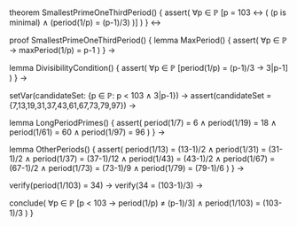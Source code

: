 theorem SmallestPrimeOneThirdPeriod() {
  assert(
    ∀p ∈ ℙ [p = 103 ↔ (
      (p is minimal) ∧
      (period(1/p) = (p-1)/3)
    )]
  )
} ↔

proof SmallestPrimeOneThirdPeriod() {
  lemma MaxPeriod() {
    assert(
      ∀p ∈ ℙ → maxPeriod(1/p) = p-1
    )
  } →
  
  lemma DivisibilityCondition() {
    assert(
      ∀p ∈ ℙ [period(1/p) = (p-1)/3 → 3|p-1]
    )
  } →
  
  setVar(candidateSet: {p ∈ ℙ: p < 103 ∧ 3|p-1}) →
  assert(candidateSet = {7,13,19,31,37,43,61,67,73,79,97}) →
  
  lemma LongPeriodPrimes() {
    assert(
      period(1/7) = 6 ∧
      period(1/19) = 18 ∧
      period(1/61) = 60 ∧
      period(1/97) = 96
    )
  } →
  
  lemma OtherPeriods() {
    assert(
      period(1/13) = (13-1)/2 ∧
      period(1/31) = (31-1)/2 ∧
      period(1/37) = (37-1)/12 ∧
      period(1/43) = (43-1)/2 ∧
      period(1/67) = (67-1)/2 ∧
      period(1/73) = (73-1)/9 ∧
      period(1/79) = (79-1)/6
    )
  } →
  
  verify(period(1/103) = 34) →
  verify(34 = (103-1)/3) →
  
  conclude(
    ∀p ∈ ℙ [p < 103 → period(1/p) ≠ (p-1)/3] ∧
    period(1/103) = (103-1)/3
  )
}